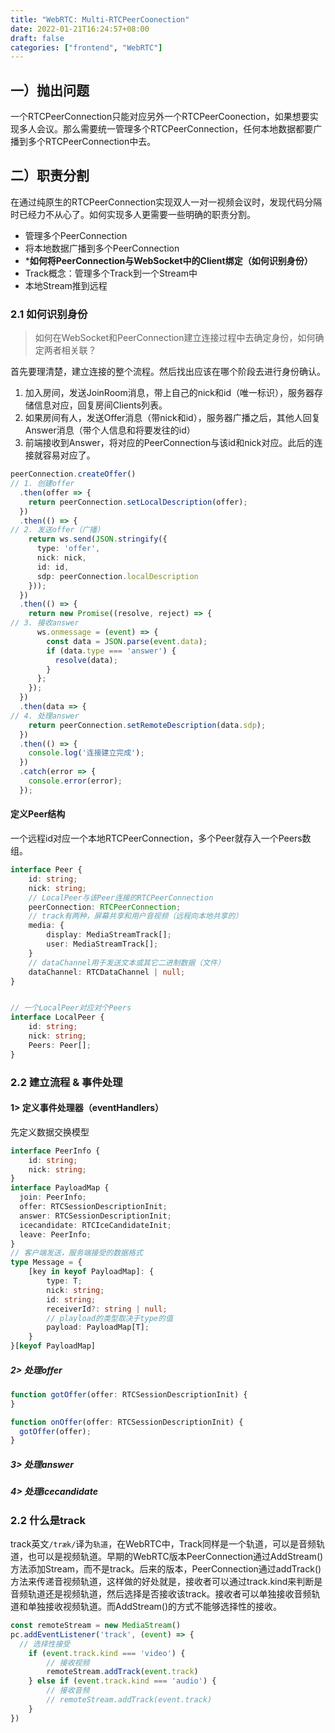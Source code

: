 ```yaml
---
title: "WebRTC: Multi-RTCPeerCoonection"
date: 2022-01-21T16:24:57+08:00
draft: false
categories: ["frontend", "WebRTC"]
---
```


## 一）抛出问题

一个RTCPeerConnection只能对应另外一个RTCPeerCoonection，如果想要实现多人会议。那么需要统一管理多个RTCPeerConnection，任何本地数据都要广播到多个RTCPeerConnection中去。

## 二）职责分割

在通过纯原生的RTCPeerConnection实现双人一对一视频会议时，发现代码分隔时已经力不从心了。如何实现多人更需要一些明确的职责分割。

- 管理多个PeerConnection
- 将本地数据广播到多个PeerConnection
- ***如何将PeerConnection与WebSocket中的Client绑定（如何识别身份）**
- Track概念：管理多个Track到一个Stream中
- 本地Stream推到远程

### 2.1 如何识别身份

> 如何在WebSocket和PeerConnection建立连接过程中去确定身份，如何确定两者相关联？ 

首先要理清楚，建立连接的整个流程。然后找出应该在哪个阶段去进行身份确认。

1. 加入房间，发送JoinRoom消息，带上自己的nick和id（唯一标识），服务器存储信息对应，回复房间Clients列表。
2. 如果房间有人，发送Offer消息（带nick和id），服务器广播之后，其他人回复Answer消息（带个人信息和将要发往的id）
3. 前端接收到Answer，将对应的PeerConnection与该id和nick对应。此后的连接就容易对应了。

```ts
peerConnection.createOffer()
// 1. 创建offer
  .then(offer => {
    return peerConnection.setLocalDescription(offer);
  })
  .then(() => {
// 2. 发送offer（广播）
    return ws.send(JSON.stringify({
      type: 'offer',
      nick: nick,
      id: id,
      sdp: peerConnection.localDescription
    }));
  })
  .then(() => {
    return new Promise((resolve, reject) => {
// 3. 接收answer
      ws.onmessage = (event) => {
        const data = JSON.parse(event.data);
        if (data.type === 'answer') {
          resolve(data);
        }
      };
    });
  })
  .then(data => {
// 4. 处理answer
    return peerConnection.setRemoteDescription(data.sdp);
  })
  .then(() => {
    console.log('连接建立完成');
  })
  .catch(error => {
    console.error(error);
  });

```

#### 定义Peer结构

一个远程id对应一个本地RTCPeerConnection，多个Peer就存入一个Peers数组。
```ts
interface Peer {
    id: string;
    nick: string;
    // LocalPeer与该Peer连接的RTCPeerConnection
    peerConnection: RTCPeerConnection;
    // track有两种，屏幕共享和用户音视频（远程向本地共享的）
    media: {
        display: MediaStreamTrack[];
        user: MediaStreamTrack[];
    }
    // dataChannel用于发送文本或其它二进制数据（文件）
    dataChannel: RTCDataChannel | null;
}


// 一个LocalPeer对应对个Peers
interface LocalPeer {
    id: string;
    nick: string;
    Peers: Peer[];
}

```
### 2.2 建立流程 & 事件处理

#### 1> 定义事件处理器（eventHandlers）

先定义数据交换模型
```ts
interface PeerInfo {
    id: string;
    nick: string;
}
interface PayloadMap {
  join: PeerInfo;
  offer: RTCSessionDescriptionInit;
  answer: RTCSessionDescriptionInit;
  icecandidate: RTCIceCandidateInit;
  leave: PeerInfo;
}
// 客户端发送，服务端接受的数据格式
type Message = {
    [key in keyof PayloadMap]: {
        type: T;
        nick: string;
        id: string;
        receiverId?: string | null;
        // playload的类型取决于type的值
        payload: PayloadMap[T];
    }
}[keyof PayloadMap]

```

##### 2> 处理offer

```js
function gotOffer(offer: RTCSessionDescriptionInit) {
}

function onOffer(offer: RTCSessionDescriptionInit) {
  gotOffer(offer);
}
```
##### 3> 处理answer


##### 4> 处理icecandidate



### 2.2 什么是track

track英文`/træk/`译为`轨道`，在WebRTC中，Track同样是一个轨道，可以是音频轨道，也可以是视频轨道。早期的WebRTC版本PeerConnection通过AddStream()方法添加Stream，而不是track。后来的版本，PeerConnection通过addTrack()方法来传递音视频轨道，这样做的好处就是，接收者可以通过track.kind来判断是音频轨道还是视频轨道，然后选择是否接收该track。接收者可以单独接收音频轨道和单独接收视频轨道。而AddStream()的方式不能够选择性的接收。
```js
const remoteStream = new MediaStream()
pc.addEventListener('track', (event) => {
  // 选择性接受
    if (event.track.kind === 'video') {
        // 接收视频
        remoteStream.addTrack(event.track)
    } else if (event.track.kind === 'audio') {
        // 接收音频
        // remoteStream.addTrack(event.track)
    }  
})
```